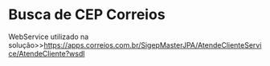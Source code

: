 # Busca de CEP Correios
WebService utilizado na solução>>https://apps.correios.com.br/SigepMasterJPA/AtendeClienteService/AtendeCliente?wsdl

